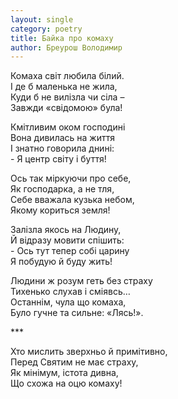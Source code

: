 ```yaml
---
layout: single
category: poetry
title: Байка про комаху
author: Бреурош Володимир
---
```


Комаха світ любила білий.   
І де б маленька не жила,   
Куди б не вилізла чи сіла –   
Завжди «свідомою» була!   

Кмітливим оком господині   
Вона дивилась на життя   
І знатно говорила днині:   
\- Я центр світу і буття!   

Ось так міркуючи про себе,   
Як господарка, а не тля,   
Себе вважала кузька небом,   
Якому кориться земля!   

Залізла якось на Людину,   
Й відразу мовити спішить:   
\- Ось тут тепер собі царину   
Я побудую й буду жить!   

Людини ж розум геть без страху   
Тихенько слухав і сміявсь…   
Останнім, чула що комаха,   
Було гучне та сильне: «Лясь!».   

\*\*\*   
  
Хто мислить зверхньо й примітивно,   
Перед Святим не має страху,   
Як мінімум, істота дивна,   
Що схожа на оцю комаху!   
